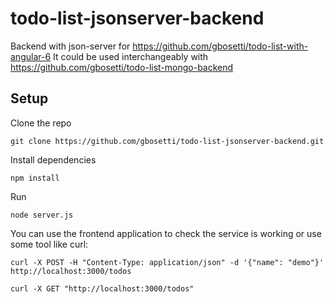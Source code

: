 # todo-list-jsonserver-backend
Backend with json-server for https://github.com/gbosetti/todo-list-with-angular-6
It could be used interchangeably with https://github.com/gbosetti/todo-list-mongo-backend

## Setup

Clone the repo
```
git clone https://github.com/gbosetti/todo-list-jsonserver-backend.git
```
Install dependencies
```
npm install
```
Run
```
node server.js
```
You can use the frontend application to check the service is working or use some tool like curl: 
```
curl -X POST -H "Content-Type: application/json" -d '{"name": "demo"}' http://localhost:3000/todos
```
```
curl -X GET "http://localhost:3000/todos"
```
